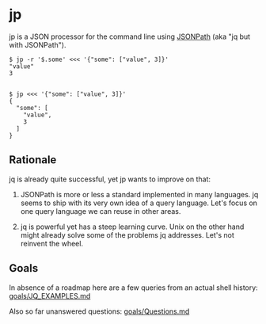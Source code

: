 # jp

jp is a JSON processor for the command line using
[JSONPath](https://goessner.net/articles/JsonPath/)
(aka "jq but with JSONPath").


    $ jp -r '$.some' <<< '{"some": ["value", 3]}'
    "value"
    3


    $ jp <<< '{"some": ["value", 3]}'
    {
      "some": [
        "value",
        3
      ]
    }


## Rationale

jq is already quite successful, yet jp wants to improve on that:

1. JSONPath is more or less a standard implemented in many languages. jq seems
   to ship with its very own idea of a query language. Let's focus on one query
   language we can reuse in other areas.

2. jq is powerful yet has a steep learning curve. Unix on the other hand might
   already solve some of the problems jq addresses. Let's not reinvent the wheel.


## Goals

In absence of a roadmap here are a few queries from an actual shell history:
[goals/JQ_EXAMPLES.md](goals/JQ_EXAMPLES.md)

Also so far unanswered questions: [goals/Questions.md](goals/Questions.md)
